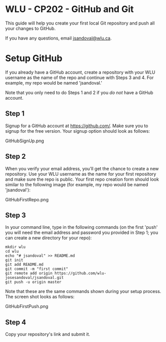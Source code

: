 # WLU - CP202 - GitHub and Git
This guide will help you create your first local Git repository and push all your changes to GitHub.

If you have any questions, email jsandoval@wlu.ca.

# Setup GitHub
If you already have a GitHub account, create a repository with your WLU username as the name of the repo and continue with Steps 3 and 4. For example, my repo would be named 'jsandoval.'

Note that you only need to do Steps 1 and 2 if you *do not* have a GitHub account.

## Step 1
Signup for a GitHub account at https://github.com/. Make sure you to signup for the free version. Your signup option should look as follows:

GitHubSignUp.png

## Step 2
When you verify your email address, you'll get the chance to create a new repository. Use your WLU username as the name for your first repository and make sure the repo is public. Your first repo creation form should look similar to the following image (for example, my repo would be named 'jsandoval'):

GitHubFirstRepo.png

## Step 3
In your command line, type in the following commands (on the first 'push' you will need the email address and password you provided in Step 1; you can create a new directory for your repo):

```
mkdir wlu
cd wlu
echo "# jsandoval" >> README.md
git init
git add README.md
git commit -m "first commit"
git remote add origin https://github.com/wlu-josesandoval/jsandoval.git
git push -u origin master
```
Note that these are the same commands shown during your setup process. The screen shot looks as follows:

GitHubFirstPush.png

## Step 4
Copy your repository's link and submit it. 
